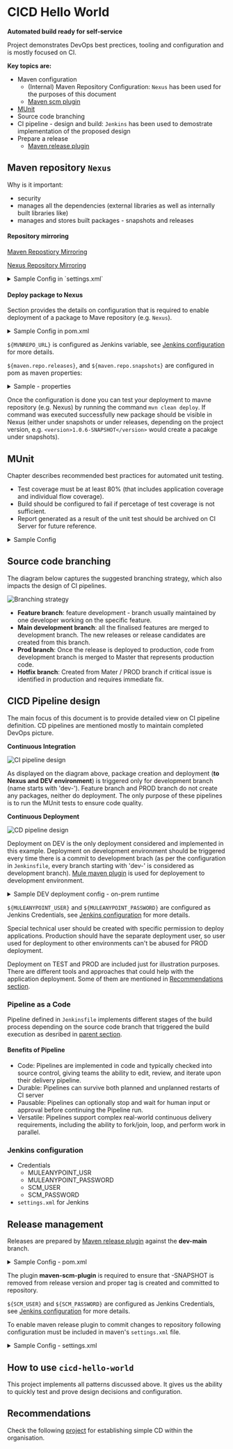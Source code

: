 # CICD Hello World

**Automated build ready for self-service**

Project demonstrates DevOps best prectices, tooling and configuration and is mostly focused on CI.

**Key topics are:**

* Maven configuration
	* (Internal) Maven Repository Configuration: `Nexus` has been used for the purposes of this document
	* [Maven scm plugin](https://maven.apache.org/scm/maven-scm-plugin/)
* [MUnit](https://docs.mulesoft.com/munit/v/1.3/)
* Source code branching
* CI pipeline - design and build: `Jenkins` has been used to demostrate implementation of the proposed design
* Prepare a release
	* [Maven release plugin](http://maven.apache.org/maven-release/maven-release-plugin/)

## Maven repository `Nexus`
Why is it important:
* security
* manages all the dependencies (external libraries as well as internally built libraries like)
* manages and stores built packages - snapshots and releases

#### Repository mirroring

[Maven Repostiory Mirroring](https://maven.apache.org/guides/mini/guide-mirror-settings.html)

[Nexus Repository Mirroring](https://help.sonatype.com/display/NXRM2/Apache+Maven)

<details><summary>Sample Config in `settings.xml`</summary><p>
	
```xml
<mirrors>
<!-- maven central repository -->	
    <mirror>
      <id>mvn_repo_central_mirror</id>
      <mirrorOf>central</mirrorOf>
      <url>${MVNREPO_URL}/repository/${MVNREPO_CENTRAL}</url>
    </mirror>

<!-- MuleSoft public repository -->
    <mirror>
      <id>mule_repo_public_mirror</id>
      <mirrorOf>mule-public</mirrorOf>
      <url>${MVNREPO_URL}/repository/${MVNREPO_MULE_PUBLIC}</url>
    </mirror>
 
<!-- MuleSoft enterprise repository - credentials are required (provided by MuleSoft support team) -->	
    <mirror>
      <id>mule_repo_ee_mirror</id>
      <mirrorOf>mule-ee</mirrorOf>
      <url>${MVNREPO_URL}/repository/${MVNREPO_MULE_EE}</url>
    </mirror>
  </mirrors>
<mirrors>
```

</p></details>

#### Deploy package to Nexus
Section provides the details on configuration that is required to enable deployment of a package to Mave repository (e.g. `Nexus`).

<details><summary>Sample Config in pom.xml</summary><p>
	
```xml
<distributionManagement>
	<repository>
		<id>nexus</id>
		<name>Releases</name>
		<url>${MVNREPO_URL}/repository/${maven.repo.releases}</url>
	</repository>
	<snapshotRepository>
		<id>nexus</id>
		<name>Snapshot</name>
		<url>${MVNREPO_URL}/repository/${maven.repo.snapshots}</url>
	</snapshotRepository>
</distributionManagement>
```

</p></details>
<p></p>

`${MVNREPO_URL}` is configured as Jenkins variable, see [Jenkins configuration](#jenkins-configuration) for more details.

`${maven.repo.releases}`, and `${maven.repo.snapshots}` are configured in pom as maven properties:

<details><summary>Sample - properties</summary><p>
	
```xml
<properties>
	<maven.repo.snapshots>maven-snapshots</maven.repo.snapshots>
	<maven.repo.releases>maven-releases</maven.repo.releases>
</properties>
```

</p></details>
<p></p>

Once the configuration is done you can test your deployment to mavne repository (e.g. Nexus) by running the command `mvn clean deploy`. If command was executed successfully new package should be visible in Nexus (either under snapshots or under releases, depending on the project version, e.g. `<version>1.0.6-SNAPSHOT</version>` would create a pacakge under snapshots).

## MUnit

Chapter describes recommended best practices for automated unit testing. 

* Test coverage must be at least 80% (that includes application coverage and individual flow coverage).
* Build should be configured to fail if percetage of test coverage is not sufficient.
* Report generated as a result of the unit test should be archived on CI Server for future reference.

<details><summary>Sample Config</summary><p>
	
```xml
<plugin>
  <groupId>com.mulesoft.munit.tools</groupId>
  <artifactId>munit-maven-plugin</artifactId>
  <version>${munit.version}</version>
  <executions>
    <execution>
      <id>test</id>
      <phase>test</phase>
      <goals>
        <goal>test</goal>
      </goals>
    </execution>
  </executions>
  <configuration>
    <coverage>
      <runCoverage>true</runCoverage>
      <failBuild>true</failBuild>
      <requiredApplicationCoverage>80</requiredApplicationCoverage>
      <requiredFlowCoverage>80</requiredFlowCoverage>
      <formats>
        <format>html</format>
        <format>json</format>
      </formats>
    </coverage>
  </configuration>
</plugin>
```

</p></details>

## Source code branching

The diagram below captures the suggested branching strategy, which also impacts the design of CI pipelines.

![Branching strategy](./images/scm-branching.png)

* **Feature branch**: feature development - branch usually maintained by one developer working on the specific feature.
* **Main development branch**: all the finalised features are merged to development branch. The new releases or release candidates are created from this branch.
* **Prod branch**: Once the release is deployed to production, code from development branch is merged to Master that represents production code.
* **Hotfix branch**: Created from Mater / PROD branch if critical issue is identified in production and requires immediate fix.

## CICD Pipeline design

The main focus of this document is to provide detailed view on CI pipeline definition. CD pipelines are mentioned mostly to maintain completed DevOps picture.

**Continuous Integration**

![CI pipeline design](./images/ci-pipeline-design.png)

As displayed on the diagram above, package creation and deployment (**to Nexus and DEV environment**) is triggered only for development branch (name starts with 'dev-').
Feature branch and PROD branch do not create any packages, neither do deployment. The only purpose of these pipelines is to run the MUnit tests to ensure code quality.

**Continuous Deployment**

![CD pipeline design](./images/cd-pipeline-design.png)

Deployment on DEV is the only deployment considered and implemented in this example. Deployment on development environment should be triggered every time there is a commit to development brach (as per the configuration in `Jenkinsfile`, every branch starting with 'dev-' is considered as development branch). [Mule maven plugin](https://docs.mulesoft.com/mule-user-guide/v/3.9/mule-maven-plugin) is used for deployement to development environment.

<details><summary>Sample DEV deployment config - on-prem runtime</summary><p>
	
```xml
<plugin>
  <groupId>org.mule.tools.maven</groupId>
  <artifactId>mule-maven-plugin</artifactId>
  <version>2.2.1</version>
  <configuration>
    <deploymentType>arm</deploymentType>
    <username>${MULEANYPOINT_USER}</username>
    <password>${MULEANYPOINT_PASSWORD}</password>
    <target>summer</target>
    <!-- One of: server, serverGroup, cluster -->
    <targetType>server</targetType>
    <environment>TEST</environment>
  </configuration>
  <executions>
    <execution>
      <id>deploy</id>
      <phase>deploy</phase>
      <goals>
        <goal>deploy</goal>
      </goals>
    </execution>
  </executions>
</plugin>
```

</p></details>
<p></p>

`${MULEANYPOINT_USER}` and `${MULEANYPOINT_PASSWORD}` are configured as Jenkins Credentials, see [Jenkins configuration](#jenkins-configuration) for more details. 

Special technical user should be created with specific permission to deploy applications. Production should have the separate deployment user, so user used for deployment to other environments can't be abused for PROD deployment.

Deployment on TEST and PROD are included just for illustration purposes. There are different tools and approaches that could help with the application deployment. Some of them are mentioned in [Recommendations section](#recommendations).

### Pipeline as a Code

Pipeline defined in `Jenkinsfile` implements different stages of the build process depending on the source code branch that triggered the build execution as desribed in [parent section](#cicd-pipeline-design).

#### Benefits of Pipeline

- Code: Pipelines are implemented in code and typically checked into source control, giving teams the ability to edit, review, and iterate upon their delivery pipeline.
- Durable: Pipelines can survive both planned and unplanned restarts of CI server
- Pausable: Pipelines can optionally stop and wait for human input or approval before continuing the Pipeline run.
- Versatile: Pipelines support complex real-world continuous delivery requirements, including the ability to fork/join, loop, and perform work in parallel.

### Jenkins configuration
* Credentials
  * MULEANYPOINT_USR
  * MULEANYPOINT_PASSWORD
  * SCM_USER
  * SCM_PASSWORD
* `settings.xml` for Jenkins

## Release management
Releases are prepared by [Maven release plugin](http://maven.apache.org/maven-release/maven-release-plugin/) against the **dev-main** branch.

<details><summary>Sample Config - pom.xml</summary><p>
	
```xml
<scm>
	<developerConnection>scm:git:https://${SCM_USER}@github.com/mulesoft-consulting/cicd_build_hello_world.git</developerConnection>
	<tag>HEAD</tag>
</scm>
<build>
	<plugins>
		<plugin>
			<groupId>org.apache.maven.plugins</groupId>
			<artifactId>maven-release-plugin</artifactId>
			<version>2.5.3</version>
			<configuration>
				<checkModificationExcludes>
					<checkModificationExclude>pom.xml</checkModificationExclude>
				</checkModificationExcludes>
			</configuration>
		</plugin>
	
		<plugin>
			<artifactId>maven-scm-plugin</artifactId>
			<version>1.9.5</version>
			<configuration>
				<tag>${project.artifactId}-${project.version}</tag>
				<username>${SCM_USER}</username>
				<password>${SCM_PASSWORD}</password>
			</configuration>
		</plugin>
	</plugins>
</build>
```

</p></details>
<p></p>

The plugin **maven-scm-plugin** is required to ensure that -SNAPSHOT is removed from release version and proper tag is created and committed to repository.

`${SCM_USER}` and `${SCM_PASSWORD}` are configured as Jenkins Credentials, see [Jenkins configuration](#jenkins-configuration) for more details. 

To enable maven release plugin to commit changes to repository following configuration must be included in maven's `settings.xml` file.


<details><summary>Sample Config - settings.xml</summary><p>
	
```xml
<server>
	<id>github.com</id>
	<username>${SCM_USER}</username>
	<password>${SCM_PASSWORD}</password>
</server>
```

</p></details>

## How to use `cicd-hello-world`
This project implements all patterns discussed above. It gives us the ability to quickly test and prove design decisions and configuration.

## Recommendations
Check the following [project](https://github.com/mulesoft-consulting/automated_api_promotion) for establishing simple CD within the organisation.


